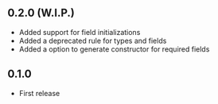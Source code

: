 ## 0.2.0  (W.I.P.)
- Added support for field initializations
- Added a deprecated rule for types and fields
- Added a option to generate constructor for required fields

## 0.1.0
- First release